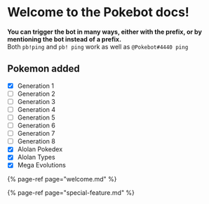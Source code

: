 # Welcome to the Pokebot docs!

**You can trigger the bot in many ways, either with the prefix, or by mentioning the bot instead of a prefix.**  
Both `pb!ping` and `pb! ping` work as well as `@Pokebot#4440 ping`

## Pokemon added

* [x] Generation 1
* [ ] Generation 2
* [ ] Generation 3
* [ ] Generation 4
* [ ] Generation 5
* [ ] Generation 6
* [ ] Generation 7
* [ ] Generation 8
* [x] Alolan Pokedex
* [x] Alolan Types
* [x] Mega Evolutions

{% page-ref page="welcome.md" %}

{% page-ref page="special-feature.md" %}

